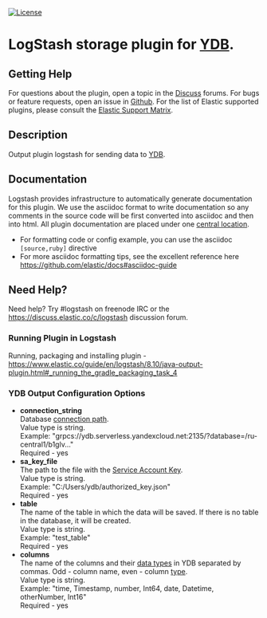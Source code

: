 [![License](https://img.shields.io/badge/License-Apache%202.0-blue.svg)](https://github.com/ydb-platform/ydb-logstash-storage-plugin/blob/main/LICENSE)

# LogStash storage plugin for [YDB](https://ydb.tech/).

## Getting Help

For questions about the plugin, open a topic in the [Discuss](https://discuss.elastic.co/) 
forums. For bugs or feature requests, open an issue in 
[Github](https://github.com/logstash-plugins/logstash-integration-elastic_enterprise_search). 
For the list of Elastic supported plugins, please consult the 
[Elastic Support Matrix](https://www.elastic.co/support/matrix#matrix_logstash_plugins).

## Description

Output plugin logstash for sending data to [YDB](https://ydb.tech/).

## Documentation

Logstash provides infrastructure to automatically generate documentation for this plugin. We use the asciidoc format to write documentation so any comments in the source code will be first converted into asciidoc and then into html. All plugin documentation are placed under one [central location](http://www.elastic.co/guide/en/logstash/current/).

- For formatting code or config example, you can use the asciidoc `[source,ruby]` directive
- For more asciidoc formatting tips, see the excellent reference here https://github.com/elastic/docs#asciidoc-guide

## Need Help?

Need help? Try #logstash on freenode IRC or the https://discuss.elastic.co/c/logstash discussion forum.


### Running Plugin in Logstash

Running, packaging and installing plugin - https://www.elastic.co/guide/en/logstash/8.10/java-output-plugin.html#_running_the_gradle_packaging_task_4

### YDB Output Configuration Options

* **connection_string**   
  Database [connection path](https://ydb.tech/en/docs/concepts/connect#endpoint).   
  Value type is string.  
  Example: "grpcs://ydb.serverless.yandexcloud.net:2135/?database=/ru-central1/b1glv..."  
  Required - yes
* **sa_key_file**  
  The path to the file with the [Service Account Key](https://ydb.tech/en/docs/concepts/auth).  
  Value type is string.  
  Example: "C:/Users/ydb/authorized_key.json"  
  Required - yes
* **table**  
  The name of the table in which the data will be saved. If there is no table in the database, it will be created.  
  Value type is string.  
  Example: "test_table"  
  Required - yes
* **columns**  
  The name of the columns and their
  [data types](https://ydb.tech/en/docs/yql/reference/types/primitive?ysclid=lnk9l3q0bu575933036) in YDB separated by
  commas. Odd - column name, even - column
  [type](https://ydb.tech/en/docs/yql/reference/types/primitive?ysclid=lnk9l3q0bu575933036).  
  Value type is string.  
  Example: "time, Timestamp, number, Int64, date, Datetime, otherNumber, Int16"  
  Required - yes
